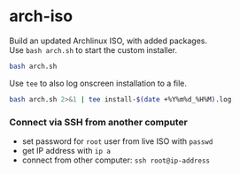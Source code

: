 # arch-iso
Build an updated Archlinux ISO, with added packages.  
Use `bash arch.sh` to start the custom installer.  
```bash
bash arch.sh
```
Use `tee` to also log onscreen installation to a file.
```bash
bash arch.sh 2>&1 | tee install-$(date +%Y%m%d_%H%M).log
```
### Connect via SSH from another computer
- set password for `root` user from live ISO with `passwd`
- get IP address with `ip a`
- connect from other computer:
`ssh root@ip-address`
